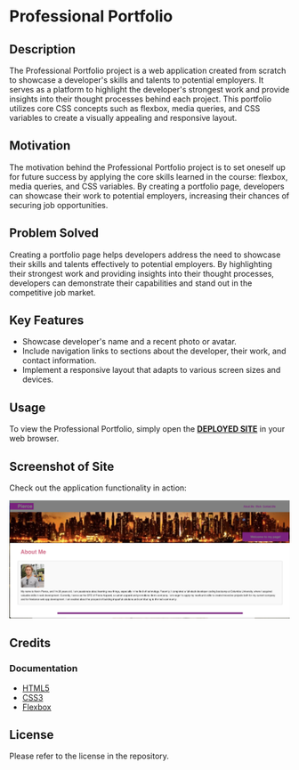 # Professional Portfolio

## Description

The Professional Portfolio project is a web application created from scratch to showcase a developer's skills and talents to potential employers. It serves as a platform to highlight the developer's strongest work and provide insights into their thought processes behind each project. This portfolio utilizes core CSS concepts such as flexbox, media queries, and CSS variables to create a visually appealing and responsive layout.

## Motivation

The motivation behind the Professional Portfolio project is to set oneself up for future success by applying the core skills learned in the course: flexbox, media queries, and CSS variables. By creating a portfolio page, developers can showcase their work to potential employers, increasing their chances of securing job opportunities.

## Problem Solved

Creating a portfolio page helps developers address the need to showcase their skills and talents effectively to potential employers. By highlighting their strongest work and providing insights into their thought processes, developers can demonstrate their capabilities and stand out in the competitive job market.

## Key Features

- Showcase developer's name and a recent photo or avatar.
- Include navigation links to sections about the developer, their work, and contact information.
- Implement a responsive layout that adapts to various screen sizes and devices.

## Usage

To view the Professional Portfolio, simply open the **[DEPLOYED SITE](https://kpierce236.github.io/CSS-Portfolio/)** in your web browser.

## Screenshot of Site

Check out the application functionality in action:

![Screenshot](/assets/images/Screenshot.png)

## Credits

### Documentation

- [HTML5](https://developer.mozilla.org/en-US/docs/Web/HTML)
- [CSS3](https://developer.mozilla.org/en-US/docs/Web/CSS)
- [Flexbox](https://developer.mozilla.org/en-US/docs/Web/CSS/CSS_Flexible_Box_Layout)

## License

Please refer to the license in the repository.

